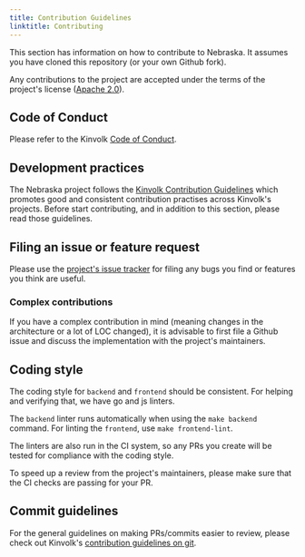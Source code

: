 ```yaml
---
title: Contribution Guidelines
linktitle: Contributing
---
```


This section has information on how to contribute to Nebraska. It assumes you have cloned
this repository (or your own Github fork).

Any contributions to the project are accepted under the terms of the project's
license ([Apache 2.0](../LICENSE)).

## Code of Conduct

Please refer to the Kinvolk [Code of Conduct](https://github.com/kinvolk/contribution/blob/master/CODE_OF_CONDUCT.md).

## Development practices

The Nebraska project follows the [Kinvolk Contribution Guidelines](https://github.com/kinvolk/contribution)
which promotes good and consistent contribution practises across Kinvolk's
projects. Before start contributing, and in addition to this section, please
read those guidelines.

## Filing an issue or feature request

Please use the [project's issue tracker](https://github.com/kinvolk/nebraska/issues) for filing any bugs you find or features
you think are useful.

### Complex contributions

If you have a complex contribution in mind (meaning changes in the architecture
or a lot of LOC changed), it is advisable to first file a Github issue and
discuss the implementation with the project's maintainers.

## Coding style

The coding style for `backend` and `frontend` should be consistent.
For helping and verifying that, we have go and js linters.

The `backend` linter runs automatically when using the `make backend`
command.
For linting the `frontend`, use `make frontend-lint`.

The linters are also run in the CI system, so any PRs you create will be
tested for compliance with the coding style.

To speed up a review from the project's maintainers, please make sure that
the CI checks are passing for your PR.

## Commit guidelines

For the general guidelines on making PRs/commits easier to review, please check
out Kinvolk's
[contribution guidelines on git](https://github.com/kinvolk/contribution/tree/master/topics/git.md).
